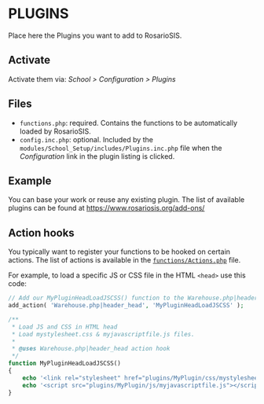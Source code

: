 # PLUGINS

Place here the Plugins you want to add to RosarioSIS.

## Activate

Activate them via:
_School > Configuration > Plugins_

## Files

- `functions.php`: required. Contains the functions to be automatically loaded by RosarioSIS.
- `config.inc.php`: optional. Included by the `modules/School_Setup/includes/Plugins.inc.php` file when the _Configuration_ link in the plugin listing is clicked.

## Example

You can base your work or reuse any existing plugin. The list of available plugins can be found at https://www.rosariosis.org/add-ons/

## Action hooks

You typically want to register your functions to be hooked on certain actions. The list of actions is available in the [`functions/Actions.php`](https://gitlab.com/francoisjacquet/rosariosis/blob/mobile/functions/Actions.php) file.

For example, to load a specific JS or CSS file in the HTML `<head>` use this code:
```php
// Add our MyPluginHeadLoadJSCSS() function to the Warehouse.php|header_head action.
add_action( 'Warehouse.php|header_head', 'MyPluginHeadLoadJSCSS' );

/**
 * Load JS and CSS in HTML head
 * Load mystylesheet.css & myjavascriptfile.js files.
 *
 * @uses Warehouse.php|header_head action hook
 */
function MyPluginHeadLoadJSCSS()
{
	echo '<link rel="stylesheet" href="plugins/MyPlugin/css/mystylesheet.css" />';
	echo '<script src="plugins/MyPlugin/js/myjavascriptfile.js"></script>';
}
```
